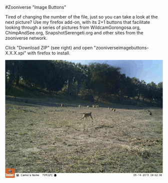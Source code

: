 #Zooniverse "Image Buttons"

Tired of changing the number of the file, just so you can take a look at the next picture?
Use my firefox add-on, with its 2+1 buttons that facilitate looking through a series of pictures from WildcamGorongosa.org, ChimpAndSee.org, SnapshotSerengeti.org and other sites from the zooniverse network.

Click "Download ZIP" (see right) and open "zooniverseimagebuttons-X.X.X.xpi" with firefox to install.

![](data/21484_1000_E76_Season%203_Set%202_EK001003-05.gif?raw=true)
